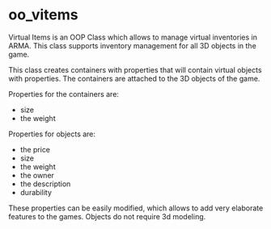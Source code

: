 # oo_vitems

Virtual Items is an OOP Class which allows to manage virtual inventories in ARMA. This class supports inventory management for all 3D objects in the game.

This class creates containers with properties that will contain virtual objects with properties. The containers are attached to the 3D objects of the game.

Properties for the containers are:
- size
- the weight

Properties for objects are:
- the price
- size
- the weight
- the owner
- the description
- durability

These properties can be easily modified, which allows to add very elaborate features to the games. Objects do not require 3d modeling.
